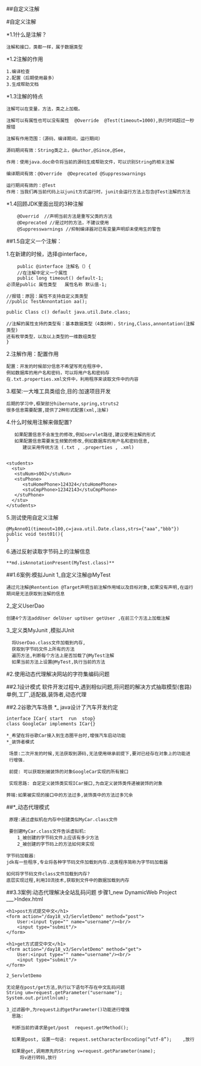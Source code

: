 ##自定义注解


#自定义注解

*1.1什么是注解？

	注解和接口，类都一样，属于数据类型
*1.2注解的作用

	1.编译检查
	2.配置（后期使用最多）	
	3.生成帮助文档


*1.3注解的特点


	注解可以在变量，方法，类之上加载。

	注解可以有属性也可以没有属性  @Override  @Test(timeout=1000),执行时间超过一秒报错

	注解有作用范围：（源码，编译期间，运行期间）

	源码期间有效：String类之上，@Author,@Since,@See,

	作用：使用java.doc命令将当前的源码生成帮助文件，可以识别String的相关注解

	编译期间有效：@Override  @Deprecated @Suppresswarnings

	运行期间有效的：@Test
	作用：当我们再当前代码上以junit方式运行时，junit会运行方法上包含@Test注解的方法


*1.4回顾JDK里面出现的3种注解

		@Overrid  //声明当前方法是重写父类的方法
		@Deprecated	//是过时的方法，不建议使用
		@Suppresswarnings //抑制编译器对已有变量声明却未使用生的警告


##1.5自定义一个注解：

1.在新建的时候，选择@interface，

		public @interface 注解名（）{
		//在注解中定义一个属性
		public long timeout() default-1;
	必须是public 属性类型	 属性名称 默认值-1;
	
	//报错：原因：属性不支持自定义类类型
	//public TestAnnontation aa();
	
	public Class c() default java.util.Date.class;
	
	//注解的属性支持的类型有：基本数据类型（4类8种），String,Class,annontation(注解类型)
	还有枚举类型，以及以上类型的一维数组类型
	}

2.注解作用：配置作用
	
	配置：开发的时候部分信息不希望写死在程序中，
	例如数据库的用户名和密码，可以将用户名和密码存
	在.txt.properties.xml文件中，利用程序来读取文件中的内容

3.框架:一大堆工具类组合,目的:加速项目开发

	后期的学习中,框架部分hibernate,spring,struts2
	很多信息需要配置,提供了2种形式配置(xml,注解)

4.什么时候用注解来做配置?

	   如果配置信息不会发生的修改,例如servlet路径,建议使用注解的形式
	   如果配置信息需要发生频繁的修改,例如数据库的用户名和密码信息,
	      建议采用传统方法 (.txt , .properties , .xml)


	<students>
	  <stu>
	   <stuNum>s002</stuNun>
	   <stuPhone>
	      <stuHomePhone>124324</stuHomePhone>
	      <stuCmpPhone>12342143</stuCmpPhone>
	   </stuPhone>
	  </stu>
	</students>

5.测试使用自定义注解

	@MyAnno01(timeout=100,c=java.util.Date.class,strs={"aaa","bbb"})
	public void test01(){
	}


6.通过反射读取字节码上的注解信息
	
  	**md.isAnnotationPresent(MyTest.class)**

##1.6案例:模拟Junit
1_自定义注解@MyTest

   	通过元注解@Rentention @Target声明当前注解作用域以及目标对象,如果没有声明,在运行期间是无法获取到注解的信息


2_定义UserDao
  
	创建4个方法addUser delUser uptUser getUser ,在前三个方法上加载注解

3_定义类MyJunit  ,模拟JUnit

	  将UserDao.class文件加载到内存,
	  获取到字节码文件上所有的方法 
	  遍历方法,判断每个方法上是否加载了@MyTest注解
	  如果当前方法上设置@MyTest,执行当前的方法

#2.使用动态代理解决网站的字符集编码问题

##2.1设计模式
	   软件开发过程中,遇到相似问题,将问题的解决方式抽取模型(套路)
	   单例,工厂,适配器,装饰者,动态代理

##2.2谷歌汽车场景
	*_ java设计了汽车开发约定

	interface ICar{ start  run  stop}
	class GoogleCar implements ICar{}

	*_希望在将谷歌Car接入到生态圈平台时,增强汽车启动功能
	*_装饰者模式 

	 场景:二次开发的时候,无法获取到源码,无法使用继承前提下,要对已经存在对象上的功能进
     行增强.

	 前提: 可以获取到被装饰的对象GoogleCar实现的所有接口

	 实现思路: 自定定义装饰类实现ICar接口,为自定义装饰类传递被装饰的对象
	
	弊端:如果被实现的接口中的方法过多,装饰类中的方法过多冗余

##*_动态代理模式
	 
	 原理:通过虚拟机在内存中创建类似MyCar.class文件

	 要创建MyCar.class文件告诉虚拟机:
		1_被创建的字节码文件上应该有多少方法
		2_被创建的字节码上的方法如何来实现

	字节码加载器:
  	jdk有一些程序,专业将各种字节码文件加载到内存.这类程序简称为字节码加载器

	如何将字节码文件class文件加载到内存?
  	底层实现过程,利用IO流技术,获取到文件中的数据加载到内存

##3.3案例:动态代理解决全站乱码问题
	步骤1_new DynamicWeb Project ___>Index.html
	
	<h1>post方式提交中文</h1>
	<form action="/day18_v3/ServletDemo" method="post">
		User:<input type="" name="username"/><br/>
		<input type="submit"/>
	</form>
	
	<h1>get方式提交中文</h1>
	<form action="/day18_v3/ServletDemo" method="get">
		User:<input type="" name="username"/><br/>
		<input type="submit"/>
	</form>

	2_ServletDemo

	无论是在post/get方法,执行以下语句不存在中文乱码问题
	String um=request.getParameter("username");
	System.out.println(um);
	
	3_过滤器中,为request上的getParameter()功能进行增强
	  思路:

      判断当前的请求是get/post  request.getMethod();

      如果是post, 设置一句话: request.setCharacterEncoding(“utf-8”);    ,放行

      如果是get,调用原先的String v=request.getParameter(name);
         将v进行转码,放行
